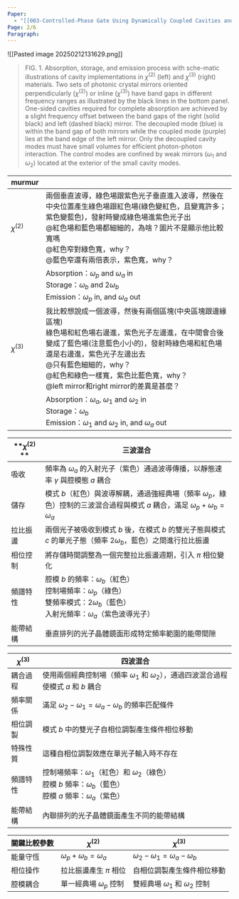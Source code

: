 ```yaml
---
Paper:
  - "[[003-Controlled-Phase Gate Using Dynamically Coupled Cavities and Optical Nonlinearities]]"
Page: 2/6
Paragraph:
---
```

![[Pasted image 20250212131629.png]]
>FIG. 1. Absorption, storage, and emission process with sche-matic illustrations of cavity implementations in $\chi^{(2)}$ (left) and $\chi^{(3)}$ (right) materials. Two sets of photonic crystal mirrors oriented perpendicularly ($\chi^{(2)}$) or inline ($\chi^{(3)}$) have band gaps in different frequency ranges as illustrated by the black lines in the bottom panel. One-sided cavities required for complete absorption are achieved by a slight frequency offset between the band gaps of the right (solid black) and left (dashed black) mirror. The decoupled mode (blue) is within the band gap of both mirrors while the coupled mode (purple) lies at the band edge of the left mirror. Only the decoupled cavity modes must have small volumes for efficient photon-photon interaction. The control modes are confined by weak mirrors ($\omega_1$ and $\omega_2$) located at the exterior of the small cavity modes.

| murmur            |                                                                                                                                                                                  |
| ----------------- | -------------------------------------------------------------------------------------------------------------------------------------------------------------------------------- |
| $\chi^{(2)}$ <br> | 兩個垂直波導，綠色場跟紫色光子垂直進入波導，然後在中央位置產生綠色場跟紅色場(綠色變紅色，且變寬許多；紫色變藍色)，發射時變成綠色場進紫色光子出<br>@紅色場和藍色場都細細的，為啥？圖片不是顯示他比較寬嗎<br>@紅色窄對綠色寬，why？<br>@藍色窄還有兩倍表示，紫色寬，why？                                  |
|                   | Absorption：$\omega_p$ and $\omega_a$ in<br>Storage：$\omega_b$ and $2\omega_b$<br>Emission：$\omega_p$ in, and $\omega_a$ out                                                      |
| $\chi^{(3)}$      | 我比較想說成一個波導，然後有兩個區塊(中央區塊跟邊緣區塊)<br>綠色場和紅色場右邊進，紫色光子左邊進，在中間會合後變成了藍色場(注意藍色小小的)，發射時綠色場和紅色場還是右邊進，紫色光子左邊出去<br>@只有藍色細細的，why？<br>@紅色和綠色一樣寬，紫色比藍色寬，why？<br>@left mirror和right mirror的差異是甚麼？ |
|                   | Absorption：$\omega_a$, $\omega_1$ and $\omega_2$ in<br>Storage：$\omega_b$<br>Emission：$\omega_1$ and $\omega_2$ in, and $\omega_a$ out                                           |

| **$χ^{(2)}$ ** | 三波混合                                                                                                   |
| -------------- | ------------------------------------------------------------------------------------------------------ |
| 吸收             | 頻率為 $\omega_a$ 的入射光子（紫色）通過波導傳播，以靜態速率 $\gamma$ 與腔模態 $a$ 耦合                                              |
| 儲存             | 模式 $b$（紅色）與波導解耦，通過強經典場（頻率 $\omega_p$，綠色）控制的三波混合過程與模式 $a$ 耦合，滿足 $\omega_p + \omega_b = \omega_a$        |
| 拉比振盪           | 兩個光子被吸收到模式 $b$ 後，在模式 $b$ 的雙光子態與模式 $c$ 的單光子態（頻率 $2\omega_b$，藍色）之間進行拉比振盪                                 |
| 相位控制           | 將存儲時間調整為一個完整拉比振盪週期，引入 $\pi$ 相位變化                                                                       |
| 頻譜特性           | 腔模 $b$ 的頻率：$\omega_b$（紅色）<br>控制場頻率：$\omega_p$（綠色）<br>雙頻率模式：$2\omega_b$（藍色）<br>入射光頻率：$\omega_a$（紫色波導光子） |
| 能帶結構           | 垂直排列的光子晶體鏡面形成特定頻率範圍的能帶間隙                                                                               |

| $χ^{(3)}$ | 四波混合                                                                                         |
| --------- | -------------------------------------------------------------------------------------------- |
| 耦合過程      | 使用兩個經典控制場（頻率 $\omega_1$ 和 $\omega_2$），通過四波混合過程使模式 $a$ 和 $b$ 耦合                               |
| 頻率關係      | 滿足 $\omega_2 - \omega_1 = \omega_a - \omega_b$ 的頻率匹配條件                                       |
| 相位調製      | 模式 $b$ 中的雙光子自相位調製產生條件相位移動                                                                    |
| 特殊性質      | 這種自相位調製效應在單光子輸入時不存在                                                                          |
| 頻譜特性      | 控制場頻率：$\omega_1$（紅色）和 $\omega_2$（綠色）<br>腔模 $b$ 頻率：$\omega_b$（藍色）<br>腔模 $a$ 頻率：$\omega_a$（紫色） |
| 能帶結構      | 內聯排列的光子晶體鏡面產生不同的能帶結構                                                                         |

| 關鍵比較參數 | $χ^{(2)}$                        | $χ^{(3)}$                                   |
| ------ | -------------------------------- | ------------------------------------------- |
| 能量守恆   | $\omega_p + \omega_b = \omega_a$ | $\omega_2 - \omega_1 = \omega_a - \omega_b$ |
| 相位操作   | 拉比振盪產生 $\pi$ 相位                  | 自相位調製產生條件相位移動                               |
| 腔模耦合   | 單一經典場   $\omega_p$ 控制            | 雙經典場   $\omega_1$ 和 $\omega_2$ 控制           |
